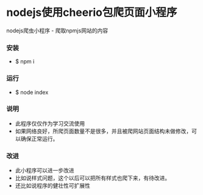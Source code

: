 # nodejs使用cheerio包爬页面小程序

nodejs爬虫小程序 - 爬取npmjs网站的内容

### 安装
- $ npm i

### 运行 
- $ node index

### 说明
- 此程序仅仅作为学习交流使用
- 如果网络良好，所爬页面数量不是很多，并且被爬网站页面结构未做修改，可以确保正常运行。

### 改进
- 此小程序可以进一步改进
- 比如说样式问题，这个以后可以把所有样式也爬下来，有待改进。
- 还比如说程序的健壮性可扩展性
